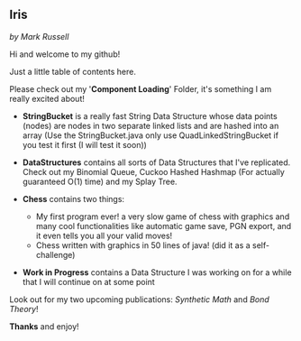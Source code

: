 ## Iris
_by Mark Russell_

Hi and welcome to my github!

Just a little table of contents here.

Please check out my '**Component Loading**' Folder, it's something I am really excited about!

* **StringBucket** is a really fast String Data Structure whose data points (nodes) are nodes in two separate linked lists and are hashed into an array (Use the StringBucket.java only use QuadLinkedStringBucket if you test it first (I will test it soon))

* **DataStructures** contains all sorts of Data Structures that I've replicated. Check out my Binomial Queue, Cuckoo Hashed Hashmap (For actually guaranteed O(1) time) and my Splay Tree.

* **Chess** contains two things: 
	* My first program ever! a very slow game of chess with graphics and many cool functionalities like automatic game save, PGN export, and it even tells you all your valid moves!
	* Chess written with graphics in 50 lines of java! (did it as a self-challenge)

* **Work in Progress** contains a Data Structure I was working on for a while that I will continue on at some point

Look out for my two upcoming publications: _Synthetic Math_ and _Bond Theory_!


**Thanks** and enjoy!
